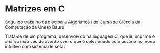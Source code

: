# Matrizes em C
Segundo trabalho da disciplina Algoritmos I do Curso de Ciência da Computação da Unesp Bauru

Trata-se de um programa, desenvolvido na linguagem C, que lê, imprime e analisa matrizes de acordo com o que é selecionado pelo usuário no menu intuitivo com sistema de setas
